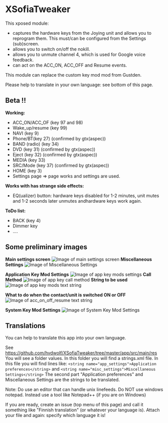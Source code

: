 # XSofiaTweaker

This xposed module:
* captures the hardware keys from the Joying unit and allows you to reprogram them. This must/can be configured from the Settings (sub)screen.
* allows you to switch on/off the nokill.
* allows you to unmute channel 4, which is used for Google voice feedback.
* can act on the ACC_ON, ACC_OFF and Resume events.

This module can replace the custom key mod mod from Gustden.

Please help to translate in your own language: see bottom of this page.

## Beta !!

**Working:** 
* ACC_ON/ACC_OF (key 97 and 98)
* Wake_up/resume (key 99)
* NAVI (key 9)
* Phone/BT(key 27) (confirmed by gtx(aspec))
* BAND (radio) (key 34)
* DVD (key 31) (confirmed by gtx(aspec))
* Eject (key 32) (confirmed by gtx(aspec))
* MEDIA (key 33)
* SRC/Mode (key 37) (confirmed by gtx(aspec))
* HOME (key 3)
* Settings page => page works and settings are used.


**Works with has strange side effects:**
* EQ(ualizer) button: hardware keys disabled for 1-2 minutes, unit mutes and 1-2 seconds later unmutes andhardware keys work again.

**ToDo list:**

* BACK (key 4)
* Dimmer key
* ....


## Some preliminary images
**Main settings screen**
![Image of main settings screen](https://github.com/hvdwolf/XSofiaTweaker/blob/master/images/01-Settings-Main.png)
**Miscellaneous Settings**
![Image of Miscellaneous Settings](https://github.com/hvdwolf/XSofiaTweaker/blob/master/images/02-Settings-Miscellaneous.png)

**Application Key Mod Settings**
![Image of app key mods settings](https://github.com/hvdwolf/XSofiaTweaker/blob/master/images/03-Settings-AppKeyMods.png)
**Call Method**
![Image of app key call method](https://github.com/hvdwolf/XSofiaTweaker/blob/master/images/03-01-Settings-AppKeyMods.png)
**String to be used**
![Image of app key mods text string](https://github.com/hvdwolf/XSofiaTweaker/blob/master/images/03-02-Settings-AppKeyMods.png)

**What to do when the contact/unit is switched ON or OFF**
![Image of acc_on_off_resume text string](https://github.com/hvdwolf/XSofiaTweaker/blob/master/images/Settings-acc_on_of.png)

**System Key Mod Settings**
![Image of System Key Mod Settings](https://github.com/hvdwolf/XSofiaTweaker/blob/master/images/04-Settings-SysKeyMods.png)


## Translations
You can help to translate this app into your own language.

See https://github.com/hvdwolf/XSofiaTweaker/tree/master/app/src/main/res You will see a folder values. In this folder you will find a strings.xml file. In this file you will find lines like: 
`<string name="app_settings">Application preferences</string>`
and 
`<string name="misc_settings">Miscellaneous Settings</string>`
The second part "Application preferences" and Miscellaneous Settings are the strings to be translated.

Note: Do use an editor that can handle unix linefeeds. Do NOT use windows notepad. Instead use a tool like Notepad++ (if you are on Windows)

If you are ready, create an issue (top menu of this page) and call it something like "Finnish translation" (or whatever your language is). Attach your file and again: specify which language it is!
